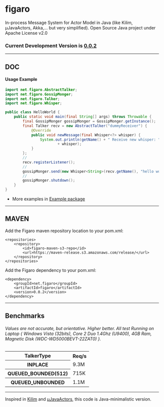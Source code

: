 # figaro

In-process Message System for Actor Model in Java (like Kilim, μJavaActors, Akka,... but very simplified). Open Source Java project under Apache License v2.0

### Current Development Version is [0.0.2](https://maven-release.s3.amazonaws.com/release/net/figaro/figaro/0.0.2/figaro-0.0.2.jar)

---

## DOC

#### Usage Example

```java
import net.figaro.AbstractTalker;
import net.figaro.GossipMonger;
import net.figaro.Talker;
import net.figaro.Whisper;

public class HelloWorld {
	public static void main(final String[] args) throws Throwable {
		final GossipMonger gossipMonger = GossipMonger.getInstance();
		final Talker recv = new AbstractTalker("dummyReceiver") {
			@Override
			public void newMessage(final Whisper<?> whisper) {
				System.out.println(getName() + " Receive new whisper: "
						+ whisper);
			}
		};
		//
		recv.registerListener();
		//
		gossipMonger.send(new Whisper<String>(recv.getName(), "hello world!"));
		//
		gossipMonger.shutdown();
	}
}
```

* More examples in [Example package](https://github.com/ggrandes/figaro/tree/master/src/main/java/net/figaro/example/)

---

## MAVEN

Add the Figaro maven repository location to your pom.xml: 

    <repositories>
        <repository>
            <id>figaro-maven-s3-repo</id>
            <url>https://maven-release.s3.amazonaws.com/release/</url>
        </repository>
    </repositories>

Add the Figaro dependency to your pom.xml:

    <dependency>
        <groupId>net.figaro</groupId>
        <artifactId>figaro</artifactId>
        <version>0.0.2</version>
    </dependency>

---

## Benchmarks

###### Values are not accurate, but orientative. Higher better. All test Running on Laptop { Windows Vista (32bits), Core 2 Duo 1.4Ghz (U9400), 4GB Ram, Magnetic Disk (WDC-WD5000BEVT-22ZAT0) }.

<table>
  <tr>
    <th>TalkerType</th>
    <th>Req/s</th>
  </tr>
  <tr>
    <th>INPLACE</th>
    <td>9.3M</td>
  </tr>
  <tr>
    <th>QUEUED_BOUNDED(512)</th>
    <td>715K</td>
  </tr>
  <tr>
    <th>QUEUED_UNBOUNDED</th>
    <td>1.1M</td>
  </tr>
</table>

---
Inspired in [Kilim](http://www.malhar.net/sriram/kilim/) and [μJavaActors](https://github.com/ggrandes/j-javaactors-ibm/), this code is Java-minimalistic version.
